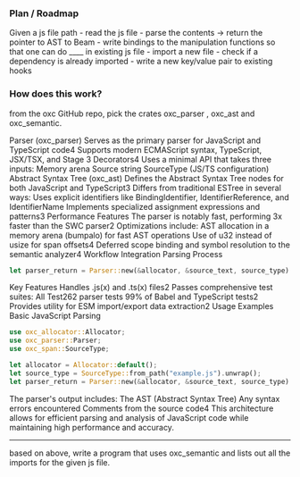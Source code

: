 ### Plan / Roadmap

Given a js file path
    - read the js file
    - parse the contents -> return the pointer to AST to Beam
    - write bindings to the manipulation functions so that one can do ____ in existing js file
      - import a new file
      - check if a dependency is already imported
      - write a new key/value pair to existing hooks



### How does this work?


from the oxc GitHub repo, pick the crates oxc_parser , oxc_ast and oxc_semantic.

Parser (oxc_parser)
Serves as the primary parser for JavaScript and TypeScript code4
Supports modern ECMAScript syntax, TypeScript, JSX/TSX, and Stage 3 Decorators4
Uses a minimal API that takes three inputs:
Memory arena
Source string
SourceType (JS/TS configuration)
Abstract Syntax Tree (oxc_ast)
Defines the Abstract Syntax Tree nodes for both JavaScript and TypeScript3
Differs from traditional ESTree in several ways:
Uses explicit identifiers like BindingIdentifier, IdentifierReference, and IdentifierName
Implements specialized assignment expressions and patterns3
Performance Features
The parser is notably fast, performing 3x faster than the SWC parser2
Optimizations include:
AST allocation in a memory arena (bumpalo) for fast AST operations
Use of u32 instead of usize for span offsets4
Deferred scope binding and symbol resolution to the semantic analyzer4
Workflow Integration
Parsing Process
```rust
let parser_return = Parser::new(&allocator, &source_text, source_type).parse();
```
Key Features
Handles .js(x) and .ts(x) files2
Passes comprehensive test suites:
All Test262 parser tests
99% of Babel and TypeScript tests2
Provides utility for ESM import/export data extraction2
Usage Examples
Basic JavaScript Parsing
```rust
use oxc_allocator::Allocator;
use oxc_parser::Parser;
use oxc_span::SourceType;

let allocator = Allocator::default();
let source_type = SourceType::from_path("example.js").unwrap();
let parser_return = Parser::new(&allocator, &source_text, source_type).parse();
```
The parser's output includes:
The AST (Abstract Syntax Tree)
Any syntax errors encountered
Comments from the source code4
This architecture allows for efficient parsing and analysis of JavaScript code while maintaining high performance and accuracy.

----
based on above, write a program that uses oxc_semantic and lists out all the imports for the given js file.